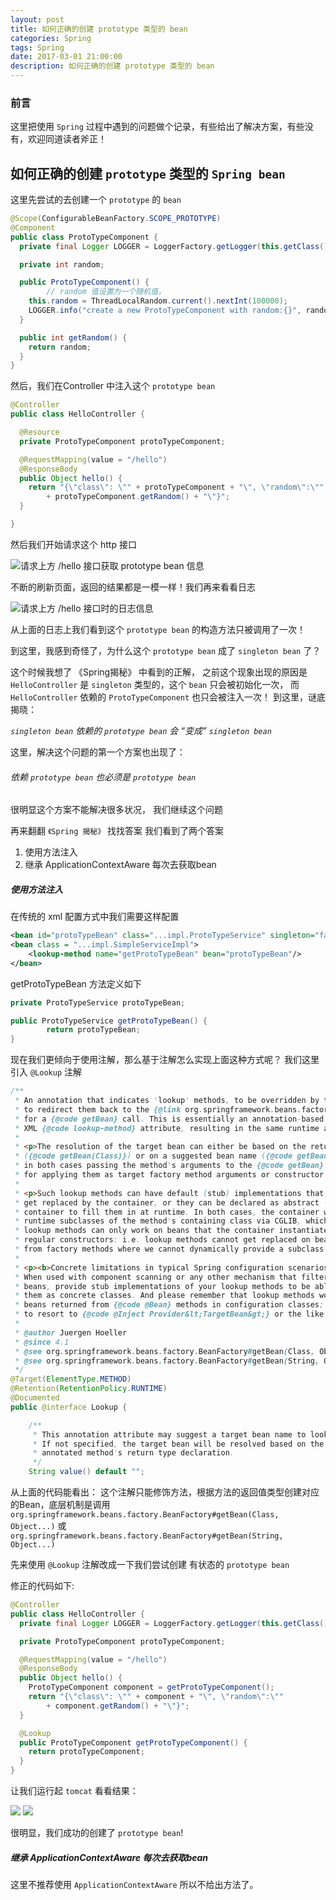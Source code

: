 ```yaml
---
layout: post
title: 如何正确的创建 prototype 类型的 bean
categories: Spring
tags: Spring
date: 2017-03-01 21:00:00
description: 如何正确的创建 prototype 类型的 bean
---
```


### 前言
这里把使用 `Spring` 过程中遇到的问题做个记录，有些给出了解决方案，有些没有，欢迎同道读者斧正！

## 如何正确的创建 `prototype` 类型的 `Spring bean`

这里先尝试的去创建一个 `prototype` 的 `bean`

```java
@Scope(ConfigurableBeanFactory.SCOPE_PROTOTYPE)
@Component
public class ProtoTypeComponent {
  private final Logger LOGGER = LoggerFactory.getLogger(this.getClass());

  private int random;

  public ProtoTypeComponent() {
		// random 值设置为一个随机值，
    this.random = ThreadLocalRandom.current().nextInt(100000);
    LOGGER.info("create a new ProtoTypeComponent with random:{}", random);
  }

  public int getRandom() {
    return random;
  }
}
```

然后，我们在Controller 中注入这个 `prototype bean`

```java
@Controller
public class HelloController {

  @Resource
  private ProtoTypeComponent protoTypeComponent;

  @RequestMapping(value = "/hello")
  @ResponseBody
  public Object hello() {
    return "{\"class\": \"" + protoTypeComponent + "\", \"random\":\""
        + protoTypeComponent.getRandom() + "\"}";
  }

}
```

然后我们开始请求这个 http 接口

![](/assets/picture/prototypebeaninfo.png "请求上方 /hello 接口获取 prototype bean 信息")

不断的刷新页面，返回的结果都是一模一样！我们再来看看日志

![](/assets/picture/prototypecomponent.png "请求上方 /hello 接口时的日志信息")

从上面的日志上我们看到这个 `prototype bean` 的构造方法只被调用了一次！

到这里，我感到奇怪了，为什么这个 `prototype bean` 成了 `singleton bean` 了？

这个时候我想了 《Spring揭秘》 中看到的正解， 之前这个现象出现的原因是 `HelloController` 是 `singleton` 类型的，这个 `bean` 只会被初始化一次， 而 `HelloController` 依赖的 `ProtoTypeComponent` 也只会被注入一次！
到这里，谜底揭晓：

*`singleton bean` 依赖的 `prototype bean` 会 “变成” `singleton bean`*

这里，解决这个问题的第一个方案也出现了：

###### 依赖 `prototype bean` 也必须是 `prototype bean`

很明显这个方案不能解决很多状况， 我们继续这个问题

再来翻翻 `《Spring 揭秘》` 找找答案
我们看到了两个答案

1. 使用方法注入
2. 继承 ApplicationContextAware 每次去获取bean

##### 使用方法注入
在传统的 xml 配置方式中我们需要这样配置

```xml
<bean id="protoTypeBean" class="...impl.ProtoTypeService" singleton="false"/>
<bean class = "...impl.SimpleServiceImpl">
	<lookup-method name="getProtoTypeBean" bean="protoTypeBean"/>
</bean>
```
getProtoTypeBean 方法定义如下

```java
private ProtoTypeService protoTypeBean;

public ProtoTypeService getProtoTypeBean() {
		return protoTypeBean;
}
```

现在我们更倾向于使用注解，那么基于注解怎么实现上面这种方式呢？
我们这里引入 `@Lookup` 注解

```java
/**
 * An annotation that indicates 'lookup' methods, to be overridden by the container
 * to redirect them back to the {@link org.springframework.beans.factory.BeanFactory}
 * for a {@code getBean} call. This is essentially an annotation-based version of the
 * XML {@code lookup-method} attribute, resulting in the same runtime arrangement.
 *
 * <p>The resolution of the target bean can either be based on the return type
 * ({@code getBean(Class)}) or on a suggested bean name ({@code getBean(String)}),
 * in both cases passing the method's arguments to the {@code getBean} call
 * for applying them as target factory method arguments or constructor arguments.
 *
 * <p>Such lookup methods can have default (stub) implementations that will simply
 * get replaced by the container, or they can be declared as abstract - for the
 * container to fill them in at runtime. In both cases, the container will generate
 * runtime subclasses of the method's containing class via CGLIB, which is why such
 * lookup methods can only work on beans that the container instantiates through
 * regular constructors: i.e. lookup methods cannot get replaced on beans returned
 * from factory methods where we cannot dynamically provide a subclass for them.
 *
 * <p><b>Concrete limitations in typical Spring configuration scenarios:</b>
 * When used with component scanning or any other mechanism that filters out abstract
 * beans, provide stub implementations of your lookup methods to be able to declare
 * them as concrete classes. And please remember that lookup methods won't work on
 * beans returned from {@code @Bean} methods in configuration classes; you'll have
 * to resort to {@code @Inject Provider&lt;TargetBean&gt;} or the like instead.
 *
 * @author Juergen Hoeller
 * @since 4.1
 * @see org.springframework.beans.factory.BeanFactory#getBean(Class, Object...)
 * @see org.springframework.beans.factory.BeanFactory#getBean(String, Object...)
 */
@Target(ElementType.METHOD)
@Retention(RetentionPolicy.RUNTIME)
@Documented
public @interface Lookup {

	/**
	 * This annotation attribute may suggest a target bean name to look up.
	 * If not specified, the target bean will be resolved based on the
	 * annotated method's return type declaration.
	 */
	String value() default "";
```
从上面的代码能看出：
这个注解只能修饰方法，根据方法的返回值类型创建对应的Bean，底层机制是调用 `org.springframework.beans.factory.BeanFactory#getBean(Class, Object...)` 或 `org.springframework.beans.factory.BeanFactory#getBean(String, Object...)`

先来使用 `@Lookup` 注解改成一下我们尝试创建 有状态的 `prototype bean`

修正的代码如下:

```java
@Controller
public class HelloController {
  private final Logger LOGGER = LoggerFactory.getLogger(this.getClass());

  private ProtoTypeComponent protoTypeComponent;

  @RequestMapping(value = "/hello")
  @ResponseBody
  public Object hello() {
    ProtoTypeComponent component = getProtoTypeComponent();
    return "{\"class\": \"" + component + "\", \"random\":\""
        + component.getRandom() + "\"}";
  }

  @Lookup
  public ProtoTypeComponent getProtoTypeComponent() {
    return protoTypeComponent;
  }
}
```

让我们运行起 `tomcat` 看看结果：

![](/assets/picture/realProtoTypeComponent1.png "")
![](/assets/picture/realProtoTypeComponent2.png "")

很明显，我们成功的创建了 `prototype bean`!

##### 继承 ApplicationContextAware 每次去获取bean
这里不推荐使用 `ApplicationContextAware` 所以不给出方法了。
